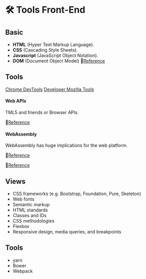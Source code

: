 # 🛠 Tools Front-End

## Basic
* **HTML** (Hyper Text Markup Language).
* **CSS** (Cascading Style Sheets).
* **Javascript** (JavaScript Object Notation).
* **DOM** (Document Object Model) 📌[Reference](https://dom.spec.whatwg.org/) 

## Tools
[Chrome DevTools](https://developers.google.com/web/tools/chrome-devtools/)
[Developer Mozilla Tools](https://developer.mozilla.org/es/docs/Tools)

#### Web APIs
TML5 and friends or Browser APIs.

📌[Reference](https://developer.mozilla.org/en-US/docs/Web/API)

#### WebAssembly
WebAssembly has huge implications for the web platform.

📌[Reference](http://webassembly.org/)

📌[Reference](https://developer.mozilla.org/en-US/docs/WebAssembly)

## Views
* CSS frameworks (e.g. Bootstrap, Foundation, Pure, Skeleton)
* Web fonts
* Semantic markup
* HTML standards
* Classes and IDs
* CSS methodologies
* Flexbox
* Responsive design, media queries, and breakpoints

## Tools
* yarn
* Bower
* Webpack
